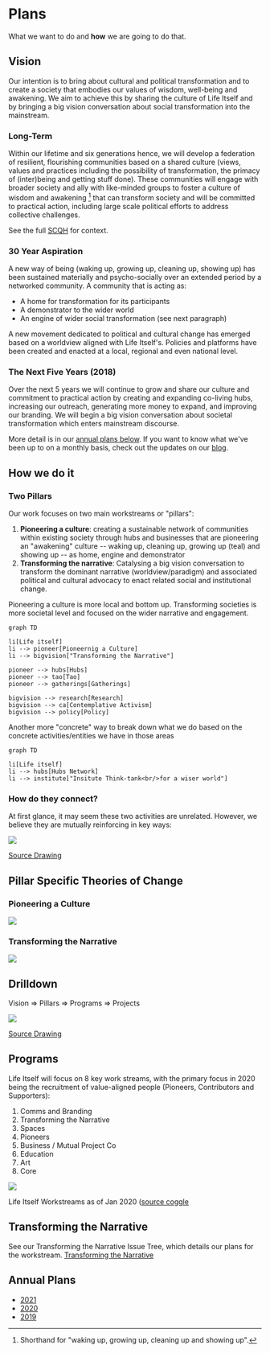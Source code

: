 # Plans

What we want to do and **how** we are going to do that.

## Vision

Our intention is to bring about cultural and political transformation and to create a society that embodies our values of wisdom, well-being and awakening. We aim to achieve this by sharing the culture of Life Itself and by bringing a big vision conversation about social transformation into the mainstream.

### Long-Term

Within our lifetime and six generations hence, we will develop a federation of resilient, flourishing communities based on a shared culture (views, values and practices including the possibility of transformation, the primacy of (inter)being and getting stuff done). These communities will engage with broader society and ally with like-minded groups to foster a culture of wisdom and awakening [^1] that can transform society and will be committed to practical action, including large scale political efforts to address collective challenges.
 
See the full [SCQH](/vault/tao/scqh) for context.

[^1]: Shorthand for "waking up, growing up, cleaning up and showing up".

### 30 Year Aspiration

A new way of being (waking up, growing up, cleaning up, showing up) has been sustained materially and psycho-socially over an extended period by a networked community. A community that is acting as:

* A home for transformation for its participants
* A demonstrator to the wider world
* An engine of wider social transformation (see next paragraph)

A new movement dedicated to political and cultural change has emerged based on a worldview aligned with Life Itself's. Policies and platforms have been created and enacted at a local, regional and even national level.

### The Next Five Years (2018)

Over the next 5 years we will continue to grow and share our culture and commitment to practical action by creating and expanding co-living hubs, increasing our outreach, generating more money to expand, and improving our branding. We will begin a big vision conversation about societal transformation which enters mainstream discourse.

More detail is in our [annual plans below](#annual-plans). If you want to know what we've been up to on a monthly basis, check out the updates on our [blog](https://lifeitself.us/blog/).

## How we do it

### Two Pillars

Our work focuses on two main workstreams or "pillars":

1. **Pioneering a culture**: creating a sustainable network of communities within existing society through hubs and businesses that are pioneering an "awakening" culture -- waking up, cleaning up, growing up (teal) and showing up -- as home, engine and demonstrator
2. **Transforming the narrative**: Catalysing a big vision conversation to transform the dominant narrative (worldview/paradigm) and associated political and cultural advocacy to enact related social and institutional change.

Pioneering a culture is more local and bottom up. Transforming societies is more societal level and focused on the wider narrative and engagement.

```mermaid
graph TD

li[Life itself]
li --> pioneer[Pioneernig a Culture]
li --> bigvision["Transforming the Narrative"]

pioneer --> hubs[Hubs]
pioneer --> tao[Tao]
pioneer --> gatherings[Gatherings]

bigvision --> research[Research]
bigvision --> ca[Contemplative Activism]
bigvision --> policy[Policy]
```

Another more "concrete" way to break down what we do based on the concrete activities/entities we have in those areas

```mermaid
graph TD

li[Life itself]
li --> hubs[Hubs Network]
li --> institute["Insitute Think-tank<br/>for a wiser world"]
```
 

### How do they connect?

At first glance, it may seem these two activities are unrelated. However, we believe they are mutually reinforcing in key ways:

<img src="https://docs.google.com/drawings/d/e/2PACX-1vSycO4GSuqaNQQJ_LRJ0pnVzRoKk_0JsrvcB8RYycv27-5Ko9cimvlKrW_y_33ldyB87bHNnlAyMx36/pub?w=983&amp;h=648">

[Source Drawing](https://docs.google.com/drawings/d/1lpXtY3p7NKfW1UO1RuJkjZAGI1OPzO0VvaiyqmJygso/edit)

## Pillar Specific Theories of Change

### Pioneering a Culture

<img src="https://docs.google.com/drawings/d/e/2PACX-1vSHKOtzHdms6phA--0uxBC462ZQE1r_gC_2d1FuB_N1CYguNLec1PBD4zUR0htcd0nFKQ7ZY4JiqTNC/pub?w=1291&amp;h=864">

### Transforming the Narrative

<img src="https://docs.google.com/drawings/d/e/2PACX-1vSRTcACwBvhCnIGyOn8PqWOWWmwVjnyad34oTGbXnsddMHyzV95tSGByzHuJik0f6N7L_aRoiSriko4/pub?w=1286&amp;h=966">


## Drilldown

Vision => Pillars => Programs => Projects

<img src="https://docs.google.com/drawings/d/e/2PACX-1vSGKcj-2KHgGBC_OSnq5_VUAVvCmnf-Upm0xEjast6mzDDzuGYCPKCA0VgDr89oq-iYAQ3BWSgZnsmi/pub?w=1664&amp;h=878">

[Source Drawing](https://docs.google.com/drawings/d/1Lw32SijYsQrVAg6ICsRyEo0VENYwvehqqcTEsf9UM1A/edit)

## Programs

Life Itself will focus on 8 key work streams, with the primary focus in 2020 being the recruitment of value-aligned people (Pioneers, Contributors and Supporters):

1. Comms and Branding
2. Transforming the Narrative
3. Spaces
4. Pioneers
5. Business / Mutual Project Co 
6. Education 
7. Art
8. Core

![](aet-workstreams-as-of-2020.png)

Life Itself Workstreams as of Jan 2020 ([source coggle](https://coggle.it/diagram/XiR1dpbiFfqK6G8n/t/life-itself-workstreams-as-of-2020)

## Transforming the Narrative 

See our Transforming the Narrative Issue Tree, which details our plans for the workstream. [Transforming the Narrative](https://coggle.it/diagram/X5foU48kvlUMpNq_/t/transforming-the-narrative-issue-tree-is-widely-adopted)


## Annual Plans

* [2021](/plans/2021/)
* [2020](/plans/2020/)
* [2019](/plans/2019/)
